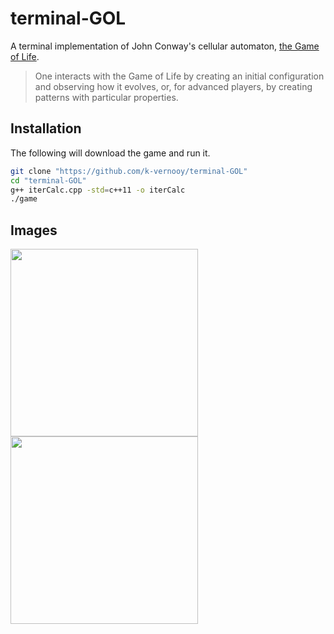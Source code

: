 # terminal-GOL

A terminal implementation of John Conway's cellular automaton, [ the Game of Life](https://en.wikipedia.org/wiki/Conway%27s_Game_of_Life).
>One interacts with the Game of Life by creating an initial configuration and observing how it evolves, or, for advanced players, by creating patterns with particular properties.

Installation
------------
The following will download the game and run it.  

```bash
git clone "https://github.com/k-vernooy/terminal-GOL"  
cd "terminal-GOL"  
g++ iterCalc.cpp -std=c++11 -o iterCalc  
./game 
```

## Images
<img src=https://media.giphy.com/media/iKGJn0cVWDgEl3ZmOv/giphy.gif width=300>
<img src=https://media.giphy.com/media/PmXBNalDHZ4oLdUpSk/giphy.gif width=300>
